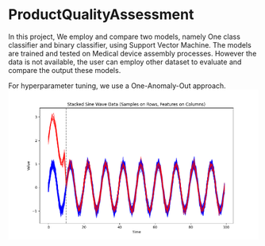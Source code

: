 # ProductQualityAssessment
In this project, We employ and compare two models, namely One class classifier and binary classifier, using Support Vector Machine. The models are trained and tested on Medical device assembly processes. However the data is not available, the user can employ other dataset to evaluate and compare the output these models.

For hyperparameter tuning, we use a One-Anomaly-Out approach.  
![alt text](https://github.com/FatemeKakavandi/ProductQualityAssessment/blob/main/data.png?raw=true)